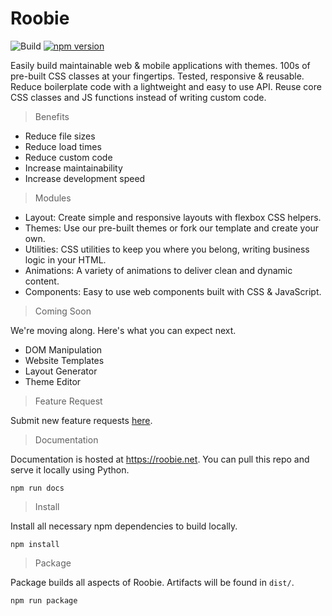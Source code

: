 # Roobie
![Build](https://github.com/kgrewee/roobie/actions/workflows/npm.yml/badge.svg)
[![npm version](https://badge.fury.io/js/roobie.svg)](https://badge.fury.io/js/roobie)

Easily build maintainable web & mobile applications with themes. 100s of pre-built CSS classes at your fingertips. Tested, responsive & reusable. Reduce boilerplate code with a lightweight and easy to use API.  Reuse core CSS classes and JS functions instead of writing custom code.

> Benefits

- Reduce file sizes
- Reduce load times
- Reduce custom code
- Increase maintainability
- Increase development speed

> Modules

- Layout: Create simple and responsive layouts with flexbox CSS helpers.
- Themes: Use our pre-built themes or fork our template and create your own.
- Utilities: CSS utilities to keep you where you belong, writing business logic in your HTML.
- Animations: A variety of animations to deliver clean and dynamic content.
- Components: Easy to use web components built with CSS & JavaScript.

> Coming Soon

We're moving along.  Here's what you can expect next.

- DOM Manipulation
- Website Templates
- Layout Generator
- Theme Editor

> Feature Request

Submit new feature requests [here](https://github.com/kgrewee/roobie/issues).

> Documentation

Documentation is hosted at https://roobie.net.  You can pull this repo and serve it locally using Python.
```shell
npm run docs
```

> Install

Install all necessary npm dependencies to build locally.
```shell
npm install
```

> Package

Package builds all aspects of Roobie.  Artifacts will be found in `dist/`.
```shell
npm run package
```